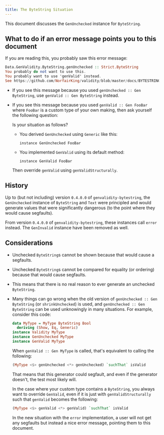 ```yaml
---
title: The ByteString Situation
---
```


This document discusses the `GenUnchecked` instance for `ByteString`.

## What to do if an error message points you to this document

If you are reading this, you probably saw this error message:

``` Haskell
Data.GenValidity.ByteString.genUnchecked :: Strict.ByteString
You probably do not want to use this.
You probably want to use 'genValid' instead.
See https://github.com/NorfairKing/validity/blob/master/docs/BYTESTRING.md
```

- If you see this message because you used `genUnchecked :: Gen ByteString`, use `genValid :: Gen ByteString` instead.

- If you see this message because you used `genValid :: Gen FooBar` where `FooBar` is a custom type of your own making, then ask yourself the following question:

  Is your situation as follows?

  - You derived `GenUnchecked` using `Generic` like this:
    ```
    instance GenUnchecked FooBar
    ```

  - You implemented `GenValid` using its default method:
    ```
    instance GenValid FooBar
    ```
  
  Then override `genValid` using `genValidStructurally`.

## History

Up to (but not including) version `0.4.0.0` of `genvalidity-bytestring`, the
`GenUnchecked` instance of `ByteString` and `Text` were principled and would generate
values that were significantly dangerous (to the point where they would cause segfaults).

From version `0.4.0.0` of `genvalidity-bytestring`, these instances call `error` instead.
The `GenInvalid` instance have been removed as well.

## Considerations

- Unchecked `ByteString`s cannot be shown because that would cause a segfaults.
- Unchecked `ByteString`s cannot be compared for equality (or ordering) because that would cause segfaults.
- This means that there is no real reason to ever generate an unchecked `ByteString`.

- Many things can go wrong when the old version of `genUnchecked :: Gen ByteString` (or `shrinkUnchecked`) is used,
  and `genUnchecked :: Gen ByteString` can be used unknowingly in many situations.
  For example, consider this code:
  
  ``` Haskell
  data MyType = MyType ByteString Bool
    deriving (Show, Eq, Generic)
  instance Validity MyType
  instance GenUnchecked MyType
  instance GenValid MyType
  ```

  When `genValid :: Gen MyType` is called, that's equivalent to calling the following:

  ``` Haskell
  (MyType <$> genUnchecked <*> genUnchecked) `suchThat` isValid
  ```

  That means that this generator could segfault, and even if the generator doesn't, the test most likely will.

  In the case where your custom type contains a `ByteString`, you always want to override `GenValid`, even if it is just with `genValidStructurally` such that `genValid` becomes the following:

  ``` Haskell
  (MyType <$> genValid <*> genValid) `suchThat` isValid
  ```

  In the new situation with the `error` implementation, a user will not get any segfaults but instead a nice error message, pointing them to this document.
